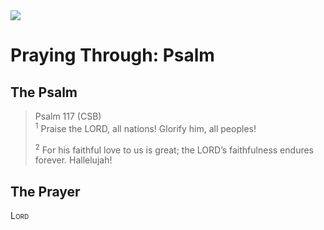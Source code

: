 <img class="intro-right" src="/images/art-paris-psalter.jpg">

# Praying Through: Psalm

## The Psalm

>Psalm 117 (CSB)  
><sup>1</sup> Praise the LORD, all nations! Glorify him, all peoples! 
>
><sup>2</sup> For his faithful love to us is great; the LORD’s faithfulness endures forever. Hallelujah!

## The Prayer

<div style="font-variant: small-caps;">
Lord
</div>


